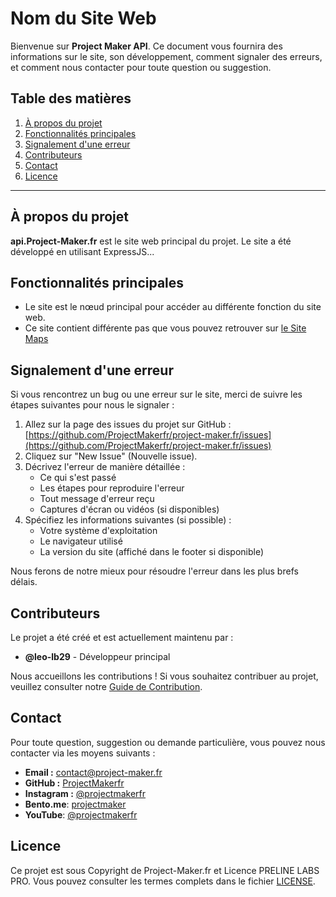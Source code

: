 # Nom du Site Web

Bienvenue sur **Project Maker API**. Ce document vous fournira des informations sur le site, son développement, comment signaler des erreurs, et comment nous contacter pour toute question ou suggestion.

## Table des matières
1. [À propos du projet](#à-propos-du-projet)
2. [Fonctionnalités principales](#fonctionnalités-principales)
4. [Signalement d'une erreur](#signalement-dune-erreur)
5. [Contributeurs](#contributeurs)
6. [Contact](#contact)
7. [Licence](#licence)

---

## À propos du projet

**api.Project-Maker.fr** est le site web principal du projet. Le site a été développé en utilisant ExpressJS...

## Fonctionnalités principales

- Le site est le nœud principal pour accéder au différente fonction du site web.
- Ce site contient différente pas que vous pouvez retrouver sur [le Site Maps](https://docs.project-maker.fr/apis/endpoint)

## Signalement d'une erreur

Si vous rencontrez un bug ou une erreur sur le site, merci de suivre les étapes suivantes pour nous le signaler :

1. Allez sur la page des issues du projet sur GitHub : [https://github.com/ProjectMakerfr/project-maker.fr/issues](https://github.com/ProjectMakerfr/project-maker.fr/issues)
2. Cliquez sur "New Issue" (Nouvelle issue).
3. Décrivez l'erreur de manière détaillée :
   - Ce qui s'est passé
   - Les étapes pour reproduire l'erreur
   - Tout message d'erreur reçu
   - Captures d'écran ou vidéos (si disponibles)
4. Spécifiez les informations suivantes (si possible) :
   - Votre système d'exploitation
   - Le navigateur utilisé
   - La version du site (affiché dans le footer si disponible)

Nous ferons de notre mieux pour résoudre l'erreur dans les plus brefs délais.

## Contributeurs

Le projet a été créé et est actuellement maintenu par :

- **@leo-lb29** - Développeur principal

Nous accueillons les contributions ! Si vous souhaitez contribuer au projet, veuillez consulter notre [Guide de Contribution](CONTRIBUTING.md).

## Contact

Pour toute question, suggestion ou demande particulière, vous pouvez nous contacter via les moyens suivants :

- **Email :** [contact@project-maker.fr](mailto:contact@project-maker.fr)
- **GitHub :** [ProjectMakerfr](https://github.com/ProjectMakerfr)
- **Instagram :** [@projectmakerfr](https://instagram.com/projectmakerfr)
- **Bento.me**: [projectmaker](https://bento.me/projectmaker)
- **YouTube**: [@projectmakerfr](https://youtube/@projectmakerfr)
## Licence

Ce projet est sous Copyright de Project-Maker.fr et Licence PRELINE LABS PRO. Vous pouvez consulter les termes complets dans le fichier [LICENSE](LICENSE.md).
